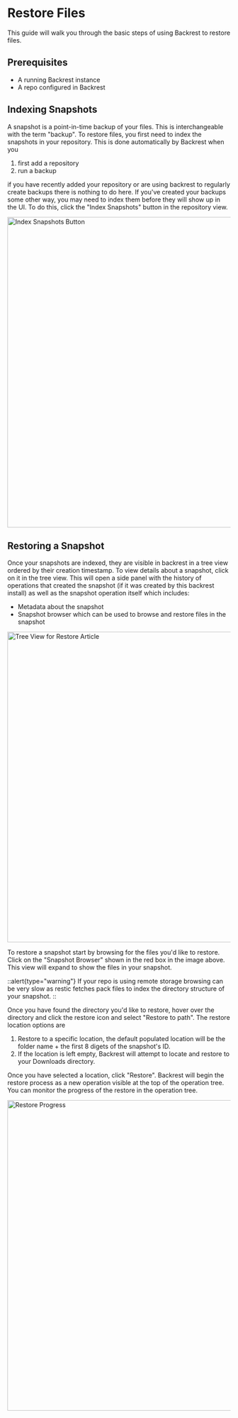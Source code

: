 # Restore Files

This guide will walk you through the basic steps of using Backrest to restore files.

## Prerequisites

- A running Backrest instance
- A repo configured in Backrest

## Indexing Snapshots

A snapshot is a point-in-time backup of your files. This is interchangeable with the term "backup". To restore files, you first need to index the snapshots in your repository. This is done automatically by Backrest when you 

 1. first add a repository
 2. run a backup
 
if you have recently added your repository or are using backrest to regularly create backups there is nothing to do here. If you've created your backups some other way, you may need to index them before they will show up in the UI. To do this, click the "Index Snapshots" button in the repository view.

<img src="/screenshots/index-snapshots-btn.png" alt="Index Snapshots Button" style="width: 700px; height: auto;" />

## Restoring a Snapshot

Once your snapshots are indexed, they are visible in backrest in a tree view ordered by their creation timestamp. To view details about a snapshot, click on it in the tree view. This will open a side panel with the history of operations that created the snapshot (if it was created by this backrest install) as well as the snapshot operation itself which includes:

 * Metadata about the snapshot
 * Snapshot browser which can be used to browse and restore files in the snapshot

<img src="/screenshots/tree-view-for-restore-article.png" alt="Tree View for Restore Article" style="width: 700px; height: auto;" />

To restore a snapshot start by browsing for the files you'd like to restore. Click on the "Snapshot Browser" shown in the red box in the image above. This view will expand to show the files in your snapshot. 

::alert{type="warning"}
If your repo is using remote storage browsing can be very slow as restic fetches pack files to index the directory structure of your snapshot.
::

Once you have found the directory you'd like to restore, hover over the directory and click the restore icon and select "Restore to path". The restore location options are

 1. Restore to a specific location, the default populated location will be the folder name + the first 8 digets of the snapshot's ID.
 2. If the location is left empty, Backrest will attempt to locate and restore to your Downloads directory.

Once you have selected a location, click "Restore". Backrest will begin the restore process as a new operation visible at the top of the operation tree. You can monitor the progress of the restore in the operation tree.

<img src="/screenshots/restore-progress.png" alt="Restore Progress" style="width: 700px; height: auto;" />


